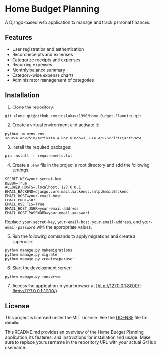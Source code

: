 # Home Budget Planning

A Django-based web application to manage and track personal finances.

## Features

- User registration and authentication
- Record receipts and expenses
- Categorize receipts and expenses
- Recurring expenses
- Monthly balance summary
- Category-wise expense charts
- Administrator management of categories

## Installation

1. Clone the repository:


```
git clone git@github.com:inzlukasz1990/Home-Budget-Planning.git
```

2. Create a virtual environment and activate it:


```
python -m venv env
source env/bin/activate # For Windows, use env\Scripts\activate
```

3. Install the required packages:

```
pip install -r requirements.txt
```

4. Create a `.env` file in the project's root directory and add the following settings:

```
SECRET_KEY=your-secret-key
DEBUG=True
ALLOWED_HOSTS=.localhost, 127.0.0.1
EMAIL_BACKEND=django.core.mail.backends.smtp.EmailBackend
EMAIL_HOST=your-email-host
EMAIL_PORT=587
EMAIL_USE_TLS=True
EMAIL_HOST_USER=your-email-address
EMAIL_HOST_PASSWORD=your-email-password
```

Replace `your-secret-key`, `your-email-host`, `your-email-address`, and `your-email-password` with the appropriate values.

5. Run the following commands to apply migrations and create a superuser:

```
python manage.py makemigrations
python manage.py migrate
python manage.py createsuperuser
```

6. Start the development server:

```
python manage.py runserver
```

7. Access the application in your browser at [http://127.0.0.1:8000/](http://127.0.0.1:8000/).

## License

This project is licensed under the MIT License. See the [LICENSE](LICENSE) file for details.

This README.md provides an overview of the Home Budget Planning application, its features, and instructions for installation and usage. Make sure to replace yourusername in the repository URL with your actual GitHub username.

